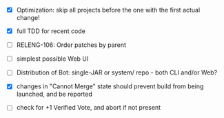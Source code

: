 * [X] Optimization: skip all projects before the one with the first actual change!

* [X] full TDD for recent code

* [ ] RELENG-106: Order patches by parent

* [ ] simplest possible Web UI

* [ ] Distribution of Bot: single-JAR or system/ repo - both CLI and/or Web?

* [X] changes in "Cannot Merge" state should prevent build from being launched, and be reported

* [ ] check for +1 Verified Vote, and abort if not present
